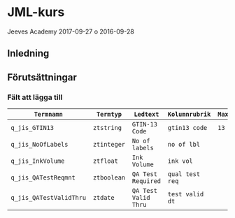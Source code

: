 # JML-kurs
Jeeves Academy 2017-09-27 o 2016-09-28

## Inledning

## Förutsättningar
### Fält att lägga till
`Termnamn` | `Termtyp` | `Ledtext` | `Kolumnrubrik` | `Maxlängd`
------- | ------- | ------- | ------- | -------
`q_jis_GTIN13` | `ztstring` | `GTIN-13 Code` | `gtin13 code` | `13`
`q_jis_NoOfLabels` | `ztinteger` | `No of labels` | `no of lbl`
`q_jis_InkVolume` | `ztfloat` | `Ink Volume` | `ink vol`
`q_jis_QATestReqmnt` | `ztboolean` | `QA Test Required` | `qual test req`
`q_jis_QATestValidThru` | `ztdate` | `QA Test Valid Thru` | `test valid dt`
